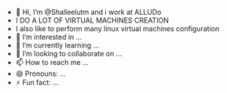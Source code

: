 - 👋 Hi, I’m @Shalleelutm and i work at ALLUDo
- I DO A LOT OF VIRTUAL MACHINES CREATION
- I also like to perform many linux virtual machines configuration
- 👀 I’m interested in ...
- 🌱 I’m currently learning ...
- 💞️ I’m looking to collaborate on ...
- 📫 How to reach me ...
- 😄 Pronouns: ...
- ⚡ Fun fact: ...

<!---
Shalleelutm/Shalleelutm is a ✨ special ✨ repository because its `README.md` (this file) appears on your GitHub profile.
You can click the Preview link to take a look at your changes.
--->
